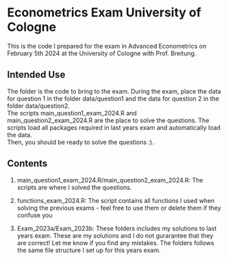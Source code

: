# Econometrics Exam University of Cologne
This is the code I prepared for the exam in Advanced Econometrics on February 5th
2024 at the University of Cologne with Prof. Breitung.

## Intended Use

The folder is the code to bring to the exam. During the exam, place the data for 
question 1 in the folder data/question1 and the data for question 2 in the folder
data/question2. \
The scripts main_question1_exam_2024.R and main_question2_exam_2024.R are the place
to solve the questions. The scripts load all packages required in last years exam
and automatically load the data. \
Then, you should be ready to solve the questions :). 

## Contents

1. main_question1_exam_2024.R/main_question2_exam_2024.R: The scripts are where 
I solved the questions.

2. functions_exam_2024.R: The script contains all functions I used when solving the 
previous exams - feel free to use them or delete them if they confuse you

3. Exam_2023a/Exam_2023b: These folders includes my solutions to last years exam. 
These are my solutions and I do not gurarantee that they are correct! Let me
know if you find any mistakes. The folders follows the same file structure I set up 
for this years exam. 


